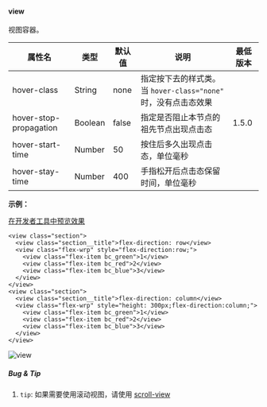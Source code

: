 <!-- https://mp.weixin.qq.com/debug/wxadoc/dev/component/view.html -->

#### view

视图容器。

  属性名                   |  类型      |  默认值  |  说明                                         | 最低版本 
---------------------------|------------|----------|-----------------------------------------------|----------
  hover-class              |  String    |  none    |指定按下去的样式类。当 `hover-class="none"` 时，没有点击态效果|          
  hover-stop-propagation   |  Boolean   |  false   |  指定是否阻止本节点的祖先节点出现点击态       |  1.5.0   
  hover-start-time         |  Number    |  50      |  按住后多久出现点击态，单位毫秒               |          
  hover-stay-time          |  Number    |  400     |  手指松开后点击态保留时间，单位毫秒           |          

**示例：**

[在开发者工具中预览效果](wechatide://minicode/eJwL4bmd6mY3)

    <view class="section">
      <view class="section__title">flex-direction: row</view>
      <view class="flex-wrp" style="flex-direction:row;">
        <view class="flex-item bc_green">1</view>
        <view class="flex-item bc_red">2</view>
        <view class="flex-item bc_blue">3</view>
      </view>
    </view>
    <view class="section">
      <view class="section__title">flex-direction: column</view>
      <view class="flex-wrp" style="height: 300px;flex-direction:column;">
        <view class="flex-item bc_green">1</view>
        <view class="flex-item bc_red">2</view>
        <view class="flex-item bc_blue">3</view>
      </view>
    </view>
    

![view](https://mp.weixin.qq.com/debug/wxadoc/dev/image/pic/view.png?t=2018424)

##### Bug & Tip

1.  `tip`: 如果需要使用滚动视图，请使用 [scroll-view](https://mp.weixin.qq.com/debug/wxadoc/dev/component/scroll-view.html)

